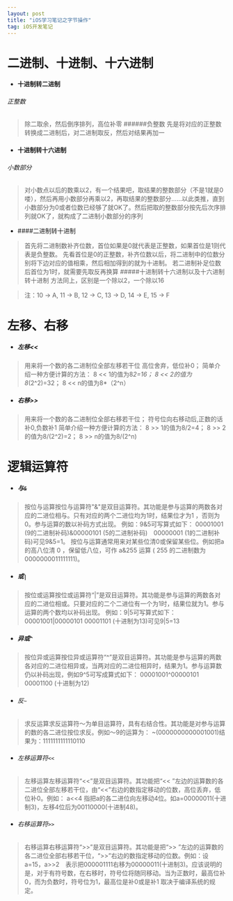 ```yaml
---
layout: post
title: "iOS学习笔记之字节操作" 
tag: iOS开发笔记
---
```

# 二进制、十进制、十六进制
- #### 十进制转二进制
###### 正整数
> 除二取余，然后倒序排列，高位补零
######负整数
> 先是将对应的正整数转换成二进制后，对二进制取反，然后对结果再加一
- #### 十进制转十六进制
###### 小数部分
> 对小数点以后的数乘以2，有一个结果吧，取结果的整数部分（不是1就是0喽），然后再用小数部分再乘以2，再取结果的整数部分……以此类推，直到小数部分为0或者位数已经够了就OK了。然后把取的整数部分按先后次序排列就OK了，就构成了二进制小数部分的序列
- ####二进制转十进制
>首先将二进制数补齐位数，首位如果是0就代表是正整数，如果首位是1则代表是负整数。
先看首位是0的正整数，补齐位数以后，将二进制中的位数分别将下边对应的值相乘，然后相加得到的就为十进制。
若二进制补足位数后首位为1时，就需要先取反再换算
#####十进制转十六进制以及十六进制转十进制
>方法同上，区别是一个除以2，一个除以16

>注：10 -> A, 11 -> B, 12 -> C, 13 -> D, 14 -> E, 15 -> F

# 左移、右移
- ##### 左移<<
>用来将一个数的各二进制位全部左移若干位
高位舍弃，低位补0；
简单介绍一种方便计算的方法：
8 << 1的值为8*2=16；
8 << 2的值为8*(2^2)=32；
8 << n的值为8*（2^n）
- ##### 右移>>
> 用来将一个数的各二进制位全部右移若干位；
符号位向右移动后,正数的话补0,负数补1
简单介绍一种方便计算的方法：
8 >> 1的值为8/2=4；
8 >> 2的值为8/(2^2)=2；
8 >> n的值为8/(2^n)

# 逻辑运算符
- ##### 与`&`
> 按位与运算按位与运算符"&"是双目运算符。其功能是参与运算的两数各对应的二进位相与。只有对应的两个二进位均为1时，结果位才为1 ，否则为0。参与运算的数以补码方式出现。
例如：9&5可写算式如下： 00001001 (9的二进制补码)&00000101 (5的二进制补码)　00000001 (1的二进制补码)可见9&5=1。
按位与运算通常用来对某些位清0或保留某些位。例如把a 的高八位清 0 ，保留低八位，可作 a&255 运算 ( 255 的二进制数为0000000011111111)。
- ##### 或`|`
> 按位或运算按位或运算符“|”是双目运算符。其功能是参与运算的两数各对应的二进位相或。只要对应的二个二进位有一个为1时，结果位就为1。参与运算的两个数均以补码出现。
例如：9|5可写算式如下： 00001001|00000101
00001101 (十进制为13)可见9|5=13
- ##### 异或`^`
> 按位异或运算按位异或运算符“^”是双目运算符。其功能是参与运算的两数各对应的二进位相异或，当两对应的二进位相异时，结果为1。参与运算数仍以补码出现，例如9^5可写成算式如下： 00001001^00000101 00001100 (十进制为12)
- ###### 反`~`
> 求反运算求反运算符～为单目运算符，具有右结合性。其功能是对参与运算的数的各二进位按位求反。例如～9的运算为： ~(0000000000001001)结果为：1111111111110110
- ###### 左移运算符`<<`
> 左移运算左移运算符“<<”是双目运算符。其功能把“<< ”左边的运算数的各二进位全部左移若干位，由“<<”右边的数指定移动的位数，高位丢弃，低位补0。例如： a<<4 指把a的各二进位向左移动4位。如a=00000011(十进制3)，左移4位后为00110000(十进制48)。
- ###### 右移运算符`>>`
> 右移运算右移运算符“>>”是双目运算符。其功能是把“>> ”左边的运算数的各二进位全部右移若干位，“>>”右边的数指定移动的位数。例如：设 a=15，a>>2　表示把000001111右移为00000011(十进制3)。应该说明的是，对于有符号数，在右移时，符号位将随同移动。当为正数时，最高位补0，而为负数时，符号位为1，最高位是补0或是补1 取决于编译系统的规定。